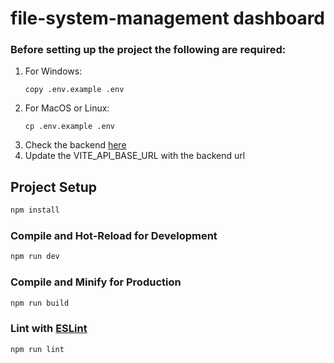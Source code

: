# file-system-management dashboard


### Before setting up the project the following are required: 
1. For Windows: 
    ```
    copy .env.example .env
    ```
2. For MacOS or Linux:
    ```
   cp .env.example .env
    ```
3. Check the backend [here](https://github.com/ealili/file-management-system-api)
4. Update the VITE_API_BASE_URL with the backend url

## Project Setup

```sh
npm install
```

### Compile and Hot-Reload for Development

```sh
npm run dev
```

### Compile and Minify for Production

```sh
npm run build
```

### Lint with [ESLint](https://eslint.org/)

```sh
npm run lint
```
